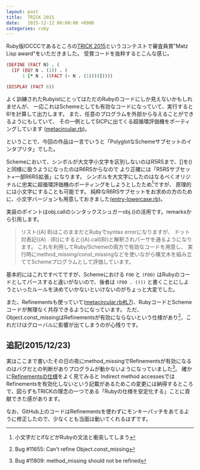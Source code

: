 ```yaml
---
layout: post
title:  TRICK 2015
date:   2015-12-12 00:00:00 +0900
categories: ruby
---
```


Ruby版IOCCCであるところの[TRICK 2015](https://github.com/tric/trick2015)というコンテストで審査員賞"Matz Lisp award"をいただきました。
受賞コードを抜粋するとこんな感じ。

```ruby
(DEFINE (FACT N) . (
  (IF (EQ? N . (1)) . (
      1 [* N . ((FACT (- N . (1))))]))))

(DISPLAY (FACT 6))
```

よく訓練されたRubyistにとってはただのRubyのコードにしか見えないかもしれませんが、 一応これはSchemeとしても有効なコードになっていて、実行すると6!を計算して出力します。 
また、任意のプログラムを外部から与えることができるようにもしていて、 その一例としてSICPに出てくる超循環評価機をポーティングしています
([metacircular.rb](https://github.com/k-tsj/ruby-scheme/blob/c99f5843d23bc71b640d9243b1324f1bf61a36c0/metacircular.rb))。

ということで、今回の作品は一言でいうと「PolyglotなSchemeサブセットのインタプリタ」でした。

Schemeにおいて、シンボルが大文字小文字を区別しないのはR5RSまで、[]を()と同様に扱うようになったのはR6RSからなので より正確には「R5RSサブセット+一部R6RS拡張」になります。 
シンボルを大文字にしたのはなるべくオリジナルに忠実に超循環評価機のポーティングをしようとしたため[^1]ですが、 原理的には小文字にすることも可能です。
純粋なR6RSサブセットをお求めの方のために、小文字バージョンも用意しておきました([entry-lowercase.rb](https://github.com/k-tsj/ruby-scheme/blob/master/entry-lowercase.rb))。

実装のポイントはobj.callのシンタックスシュガーobj.()の活用です。remarksから引用します。

> リスト((A) B)はこのままだとRubyでsyntax errorになりますが、 ドット対表記((A) . (B))にすると((A).call(B))と解釈されパーサを通るようになります。
> これを利用してRuby/Schemeの両方で有効なコードを用意し、 実行時にmethod_missing/const_missingなどを使いながら構文木を組み立ててSchemeプログラムとして評価しています。

基本的にはこれですべてですが、Schemeにおける `FOO` と `(FOO)` はRubyのコードとしてパースすると違いがないので、後者は `(FOO . ()))` と書くことにしようといったルールを決めていかないといけないのがちょっと大変でした。

また、Refinementsも使っていて([metacircular.rb#L7](https://github.com/k-tsj/ruby-scheme/blob/c99f5843d23bc71b640d9243b1324f1bf61a36c0/metacircular.rb#L7))、RubyコードとSchemeコードが無理なく共存できるようになっています。
ただ、Object.const_missingはRefinementsが有効にならないという仕様があり[^2]、これだけはグローバルに影響が出てしまうのが心残りです。

## 追記(2015/12/23)
実はここまで書いたその日の夜にmethod_missingでRefinementsが有効になるのはバグだとの判断がありプログラムが動かないようになっていました[^3]。
確かに[Refinementsの仕様](https://bugs.ruby-lang.org/projects/ruby-trunk/wiki/RefinementsSpec)をよく見てみると
Indirect method accessesではRefinementsを有効化しないという記載があるためこの変更には納得するところで、図らずもTRICKの理念の一つである「Rubyの仕様を安定化する」ことに貢献できた感があります。

なお、GitHub上のコードはRefinementsを使わずにモンキーパッチをあてるように修正したので、少なくとも当面は動いてくれるはずです。

[^1]: 小文字だとifなどがRubyの文法と衝突してしまう
[^2]: Bug #11655: Can't refine Object.const_missing
[^3]: Bug #11809: method_missing should not be refined
